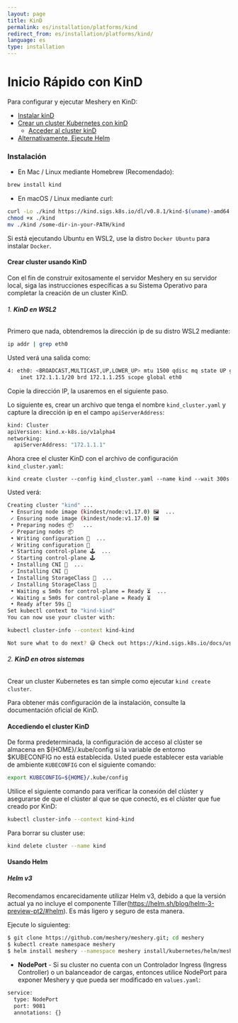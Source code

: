 ```yaml
---
layout: page
title: KinD
permalink: es/installation/platforms/kind
redirect_from: es/installation/platforms/kind/
language: es
type: installation
---
```


# Inicio Rápido con KinD

Para configurar y ejecutar Meshery en KinD:

- [Instalar kinD](#instalación)
- [Crear un cluster Kubernetes con kinD](#crear-cluster-usando-kind)
  - [Acceder al cluster kinD](#Accediendo-el-cluster-kind)
- [Alternativamente, Ejecute Helm](#usando-helm)

### **Instalación**

- En Mac / Linux mediante Homebrew (Recomendado):

```powershell
brew install kind
```

- En macOS / Linux mediante curl:

```bash
curl -Lo ./kind https://kind.sigs.k8s.io/dl/v0.8.1/kind-$(uname)-amd64
chmod +x ./kind
mv ./kind /some-dir-in-your-PATH/kind
```

Si está ejecutando Ubuntu en WSL2, use la distro `Docker Ubuntu` para instalar `Docker`.

#### **Crear cluster usando KinD**

Con el fin de construir exitosamente el servidor Meshery en su servidor local, siga las instrucciones específicas a su Sistema Operativo para completar la creación de un cluster KinD.

###### 1. **KinD en WSL2**

Primero que nada, obtendremos la dirección ip de su distro WSL2 mediante:

```bash
ip addr | grep eth0
```

Usted verá una salida como:

```bash
4: eth0: <BROADCAST,MULTICAST,UP,LOWER_UP> mtu 1500 qdisc mq state UP group default qlen 1000
    inet 172.1.1.1/20 brd 172.1.1.255 scope global eth0
```

Copie la dirección IP, la usaremos en el siguiente paso.

Lo siguiente es, crear un archivo que tenga el nombre `kind_cluster.yaml` y capture la dirección ip en el campo `apiServerAddress`:

```bash
kind: Cluster
apiVersion: kind.x-k8s.io/v1alpha4
networking:
  apiServerAddress: "172.1.1.1"
```

Ahora cree el cluster KinD con el archivo de configuración `kind_cluster.yaml`:

```
kind create cluster --config kind_cluster.yaml --name kind --wait 300s
```

Usted verá:

```bash
Creating cluster "kind" ...
 • Ensuring node image (kindest/node:v1.17.0) 🖼  ...
 ✓ Ensuring node image (kindest/node:v1.17.0) 🖼
 • Preparing nodes 📦   ...
 ✓ Preparing nodes 📦
 • Writing configuration 📜  ...
 ✓ Writing configuration 📜
 • Starting control-plane 🕹️  ...
 ✓ Starting control-plane 🕹️
 • Installing CNI 🔌  ...
 ✓ Installing CNI 🔌
 • Installing StorageClass 💾  ...
 ✓ Installing StorageClass 💾
 • Waiting ≤ 5m0s for control-plane = Ready ⏳  ...
 ✓ Waiting ≤ 5m0s for control-plane = Ready ⏳
 • Ready after 59s 💚
Set kubectl context to "kind-kind"
You can now use your cluster with:

kubectl cluster-info --context kind-kind

Not sure what to do next? 😅 Check out https://kind.sigs.k8s.io/docs/user/quick-start/
```

###### 2. **KinD en otros sistemas**

Crear un cluster Kubernetes es tan simple como ejecutar `kind create cluster`.

Para obtener más configuración de la instalación, consulte la documentación oficial de KinD.

#### **Accediendo el cluster KinD**

De forma predeterminada, la configuración de acceso al clúster se almacena en ${HOME}/.kube/config si la variable de entorno $KUBECONFIG no está establecida. Usted puede establecer esta variable de ambiente `KUBECONFIG` con el siguiente comando:

```bash
export KUBECONFIG=${HOME}/.kube/config
```

Utilice el siguiente comando para verificar la conexión del clúster y asegurarse de que el clúster al que se que conectó, es el clúster que fue creado por KinD:

```bash
kubectl cluster-info --context kind-kind
```

Para borrar su cluster use:

```bash
kind delete cluster --name kind
```

#### **Usando Helm**

##### **Helm v3**

Recomendamos encarecidamente utilizar Helm v3, debido a que la versión actual ya no incluye el componente Tiller(https://helm.sh/blog/helm-3-preview-pt2/#helm). Es más ligero y seguro de esta manera.

Ejecute lo siguienteg:

```bash
$ git clone https://github.com/meshery/meshery.git; cd meshery
$ kubectl create namespace meshery
$ helm install meshery --namespace meshery install/kubernetes/helm/meshery
```

- **NodePort** - Si su cluster no cuenta con un Controlador Ingress (Ingress Controller) o un balanceador de cargas, entonces utilice NodePort para exponer Meshery y que pueda ser modificado en `values.yaml`:

```bash
service:
  type: NodePort
  port: 9081
  annotations: {}
```
